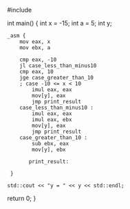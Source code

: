 #include <iostream>

int main() {
    int x = -15;
    int a = 5;
    int y;


    _asm {
        mov eax, x
        mov ebx, a

        cmp eax, -10
        jl case_less_than_minus10
        cmp eax, 10
        jge case_greater_than_10
        ; case -10 <= x < 10
            imul eax, eax
            mov[y], eax
            jmp print_result
        case_less_than_minus10 :
            imul eax, eax 
            imul eax, ebx
            mov[y], eax 
            jmp print_result
        case_greater_than_10 :
            sub ebx, eax
            mov[y], ebx

           print_result:

     }

    std::cout << "y = " << y << std::endl;

   return 0;
}
